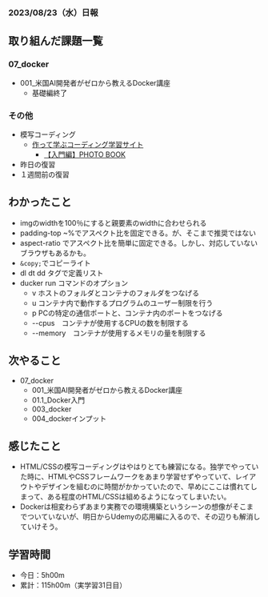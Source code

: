 ### 2023/08/23（水）日報

## 取り組んだ課題一覧


### 07_docker
  - 001_米国AI開発者がゼロから教えるDocker講座
    - 基礎編終了


### その他
- 模写コーディング
  - [作って学ぶコーディング学習サイト](https://code-step.com/)
    - [【入門編】PHOTO BOOK](https://github.com/imahoritatsuki/copyingCoding/tree/main/Introductory-photobook/output)
- 昨日の復習
- １週間前の復習

## わかったこと
- imgのwidthを100％にすると親要素のwidthに合わせられる
- padding-top ~%でアスペクト比を固定できる。が、そこまで推奨ではない
- aspect-ratio でアスペクト比を簡単に固定できる。しかし、対応していないブラウザもあるかも。
- `&copy;`でコピーライト
- dl dt dd タグで定義リスト
- ducker run コマンドのオプション
  - v ホストのフォルダとコンテナのフォルダをつなげる
  - u コンテナ内で動作するプログラムのユーザー制限を行う
  - p PCの特定の通信ポートと、コンテナ内のポートをつなげる
  - --cpus　コンテナが使用するCPUの数を制限する
  - --memory　コンテナが使用するメモリの量を制限する

## 次やること
- 07_docker
  - 001_米国AI開発者がゼロから教えるDocker講座
  - 01.1_Docker入門
  - 003_docker
  - 004_dockerインプット

## 感じたこと
- HTML/CSSの模写コーディングはやはりとても練習になる。独学でやっていた時に、HTMLやCSSフレームワークをあまり学習せずやっていて、レイアウトやデザインを組むのに時間がかかっていたので、早めにここは慣れてしまって、ある程度のHTML/CSSは組めるようになってしまいたい。
- Dockerは相変わらずあまり実務での環境構築というシーンの想像がそこまでついていないが、明日からUdemyの応用編に入るので、その辺りも解消していけそう。

## 学習時間
- 今日：5h00m
- 累計：115h00m（実学習31日目）

